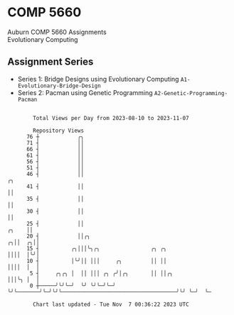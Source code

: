 # COMP 5660
Auburn COMP 5660 Assignments  
Evolutionary Computing

## Assignment Series
- Series 1: Bridge Designs using Evolutionary Computing `A1-Evolutionary-Bridge-Design`
- Series 2: Pacman using Genetic Programming `A2-Genetic-Programming-Pacman`

```

        Total Views per Day from 2023-08-10 to 2023-11-07

        Repository Views
      76 ┼            ╭╮
      71 ┤            ││
      66 ┤            ││
      61 ┤            ││
      56 ┤            ││
      51 ┤            ││
      46 ┤            ││                                                                        ╭╮
      41 ┤            ││                                                                        ││
      35 ┤            ││                                                                        ││
      30 ┤            ││                                                                        ││
      25 ┤            ││                                                                  ╭╮    ││
      20 ┤            ││╭╮                                                              ╭╮││  ╭╮││
      15 ┤          ╭╮│││╰╮╭╮                ╭╮ ╭╮                                      ││││  │╰╯│
      10 ┤          │╰╯││ │││     ╭╮         ││ ││                                      ││││  │  │
       5 ┤     ╭╮╭╮ │  ││ │││ ╭╮ ╭╯│╭╮       ││ ││╭╮                                    │││╰╮ │  │
       0 ┼─────╯╰╯╰─╯  ╰╯ ╰╯╰─╯╰─╯ ╰╯╰───────╯╰─╯╰╯╰────────────────────────────────────╯╰╯ ╰─╯  ╰─

        Chart last updated - Tue Nov  7 00:36:22 2023 UTC
        
```
